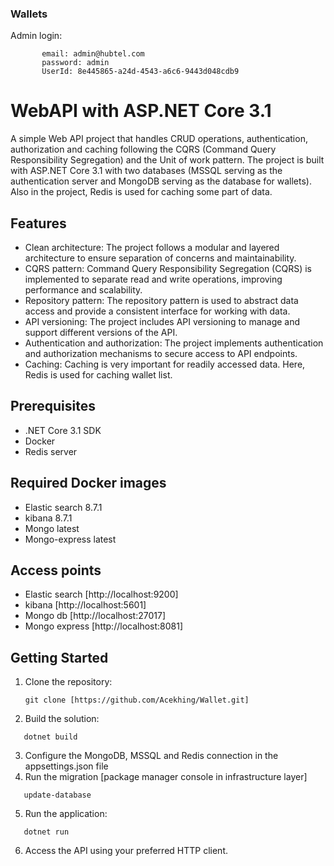 ### Wallets


Admin login:

           email: admin@hubtel.com
           password: admin
           UserId: 8e445865-a24d-4543-a6c6-9443d048cdb9
           
# WebAPI with ASP.NET Core 3.1
A simple Web API project that handles CRUD operations, authentication, authorization and caching following the CQRS (Command Query Responsibility Segregation) and the Unit of work pattern.
The project is built with ASP.NET Core 3.1 with two databases (MSSQL serving as the authentication server and MongoDB serving as the database for wallets). Also in the project, Redis is used for caching some part of data.

## Features

- Clean architecture: The project follows a modular and layered architecture to ensure separation of concerns and maintainability.
- CQRS pattern: Command Query Responsibility Segregation (CQRS) is implemented to separate read and write operations, improving performance and scalability.
- Repository pattern: The repository pattern is used to abstract data access and provide a consistent interface for working with data.
- API versioning: The project includes API versioning to manage and support different versions of the API.
- Authentication and authorization: The project implements authentication and authorization mechanisms to secure access to API endpoints.
- Caching: Caching is very important for readily accessed data. Here, Redis is used for caching wallet list.

## Prerequisites

- .NET Core 3.1 SDK
- Docker
- Redis server

## Required Docker images
- Elastic search 8.7.1
- kibana 8.7.1
- Mongo latest
- Mongo-express latest

## Access points
- Elastic search [http://localhost:9200]
- kibana [http://localhost:5601]
- Mongo db [http://localhost:27017]
- Mongo express [http://localhost:8081]

## Getting Started

1. Clone the repository:
   ```shell
   git clone [https://github.com/Acekhing/Wallet.git]
   
2. Build the solution:
```shell
   dotnet build
```

3. Configure the MongoDB, MSSQL and Redis connection in the appsettings.json file
4. Run the migration [package manager console in infrastructure layer]
```
   update-database
```

5. Run the application:
```shell
   dotnet run
```

6. Access the API using your preferred HTTP client.

<br/>
<br/>
<br/>
